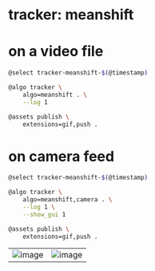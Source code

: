 # tracker: meanshift

# on a video file

```bash
@select tracker-meanshift-$(@timestamp)

@algo tracker \
    algo=meanshift . \
    --log 1

@assets publish \
    extensions=gif,push .
```

# on camera feed

```bash
@select tracker-meanshift-$(@timestamp)

@algo tracker \
    algo=meanshift,camera . \
    --log 1 \
    --show_gui 1

@assets publish \
    extensions=gif,push .
```



| | |
|-|-|
| ![image](https://github.com/kamangir/assets/blob/main/tracker-meanshift-2025-07-16-11-07-28-va2m1b/tracker.gif?raw=true) | ![image](https://github.com/kamangir/assets/blob/main/abcli/tracker-meanshift-2025-07-16-11-08-44-jts0ho/tracker.gif?raw=true) |
